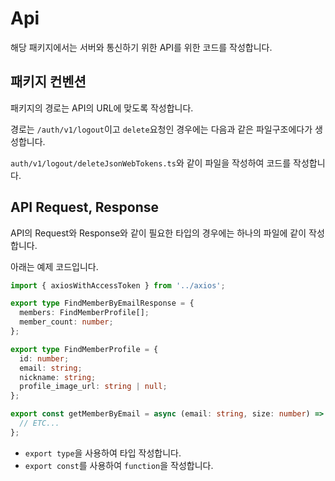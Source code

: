 # Api

해당 패키지에서는 서버와 통신하기 위한 API를 위한 코드를 작성합니다.

## 패키지 컨벤션

패키지의 경로는 API의 URL에 맞도록 작성합니다.

경로는 `/auth/v1/logout`이고 `delete`요청인 경우에는 다음과 같은 파일구조에다가 생성합니다.

`auth/v1/logout/deleteJsonWebTokens.ts`와 같이 파일을 작성하여 코드를 작성합니다.

## API Request, Response

API의 Request와 Response와 같이 필요한 타입의 경우에는 하나의 파일에 같이 작성합니다.

아래는 예제 코드입니다.

```ts
import { axiosWithAccessToken } from '../axios';

export type FindMemberByEmailResponse = {
  members: FindMemberProfile[];
  member_count: number;
};

export type FindMemberProfile = {
  id: number;
  email: string;
  nickname: string;
  profile_image_url: string | null;
};

export const getMemberByEmail = async (email: string, size: number) => {
  // ETC...
};
```

- `export type`을 사용하여 타입 작성합니다.
- `export const`를 사용하여 `function`을 작성합니다.